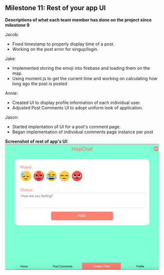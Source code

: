## Milestone 11: Rest of your app UI

**Descriptions of what each team member has done on the project since milestone 9**

Jacob:
* Fixed timestamp to properly display time of a post.
* Working on the post error for singup/login.

Jake:
* Implemented storing the emoji into firebase and loading them on the map.
* Using moment.js to get the current time and working on calculating how long ago the post is posted

Annie:
* Created UI to display profile information of each individual user. 
* Adjusted Post Comments UI to adopt uniform look of application.

Jason:
* Started implentation of UI for a post's comment page.
* Began implementation of individual comments page instance per post

**Screenshot of rest of app's UI:**
![Screenshot1](/milestone11screenshot1.png)

